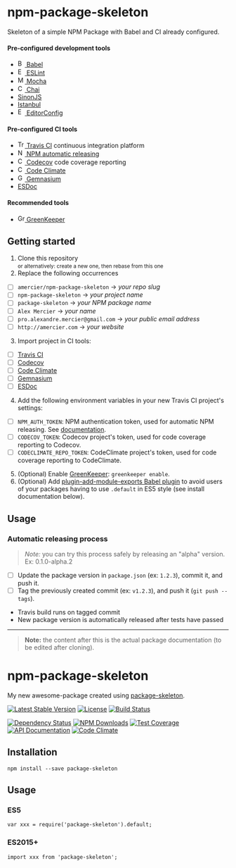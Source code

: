 npm-package-skeleton
====================

Skeleton of a simple NPM Package with Babel and CI already configured.

#### Pre-configured development tools

- [<img alt="Babel" src="https://babeljs.io/favicon.ico" height="16"> Babel](https://babeljs.io/)
- [<img alt="ESLint" src="http://eslint.org/img/favicon.512x512.png" height="16"> ESLint](http://eslint.org/)
- [<img alt="Mocha" src="https://mochajs.org/favicon.ico" height="16"> Mocha](https://mochajs.org/)
- [<img alt="Chai" src="http://chaijs.com/img/favicon.ico" height="16"> Chai](http://chaijs.com/)
- [SinonJS](http://sinonjs.org/)
- [Istanbul](https://github.com/gotwarlost/istanbul)
- [<img alt="EditorConfig" src="http://editorconfig.org/favicon.ico" height="16"> EditorConfig](http://editorconfig.org/)

#### Pre-configured CI tools

- [<img alt="Travis CI" src="https://cdn.travis-ci.org/images/favicon-662edf026745110e8203d8cf38d1d325.png" height="16"> Travis CI](https://travis-ci.org/) continuous integration platform
- [<img alt="NPM" src="https://www.npmjs.com/static/images/touch-icons/favicon.ico" height="16"> NPM automatic releasing](https://docs.travis-ci.com/user/deployment/npm)
- [<img alt="Codecov" src="https://d234q63orb21db.cloudfront.net/ad63907877249140772dff929ad1c340e424962a/media/images/favicon.png" height="16"> Codecov](https://codecov.io/) code coverage reporting
- [<img alt="Code Climate" src="https://codeclimate.com/favicon.png" height="16"> Code Climate](https://codeclimate.com/)
- [<img alt="Gemnasium" src="https://gemnasium.com/assets/favicon.png" height="16"> Gemnasium](https://gemnasium.com/)
- [ESDoc](https://esdoc.org/)

#### Recommended tools

- [<img alt="GreenKeeper" src="http://greenkeeper.io/favicon-16x16.png" height="16"> GreenKeeper](http://greenkeeper.io/)

## Getting started

1. Clone this repository  
   <small>or alternatively: create a new one, then rebase from this one</small>
2. Replace the following occurrences
  - [ ] `amercier/npm-package-skeleton` → *your repo slug*
  - [ ] `npm-package-skeleton` → *your project name*
  - [ ] `package-skeleton` → *your NPM package name*
  - [ ] `Alex Mercier` → *your name*
  - [ ] `pro.alexandre.mercier@gmail.com` → *your public email address*
  - [ ] `http://amercier.com` → *your website*
3. Import project in CI tools:
  - [ ] [Travis CI](https://travis-ci.org/)
  - [ ] [Codecov](https://codecov.io/)
  - [ ] [Code Climate](https://codeclimate.com/github/signup)
  - [ ] [Gemnasium](https://gemnasium.com/)
  - [ ] [ESDoc](https://doc.esdoc.org/-/generate.html)
4. Add the following environment variables in your new Travis CI project's settings:
  - [ ] `NPM_AUTH_TOKEN`: NPM authentication token, used for automatic NPM releasing. See [documentation](https://docs.travis-ci.com/user/deployment/npm).
  - [ ] `CODECOV_TOKEN`: Codecov project's token, used for code coverage reporting to Codecov.
  - [ ] `CODECLIMATE_REPO_TOKEN`: CodeClimate project's token, used for code coverage reporting to CodeClimate.
5. (Optional) Enable [GreenKeeper](http://greenkeeper.io/): `greenkeeper enable`.
6. (Optional) Add [plugin-add-module-exports Babel plugin](https://www.npmjs.com/package/babel-plugin-add-module-exports) to avoid users of your packages having to use `.default` in ES5 style (see install documentation below).

## Usage

### Automatic releasing process

> *Note:* you can try this process safely by releasing an "alpha" version. Ex: 0.1.0-alpha.2

- [ ] Update the package version in `package.json` (ex: `1.2.3`), commit it, and push it.
- [ ] Tag the previously created commit (ex: `v1.2.3`), and push it (`git push --tags`).
- Travis build runs on tagged commit
- New package version is automatically released after tests have passed

---

> **Note:** the content after this is the actual package documentation (to be edited after cloning).


npm-package-skeleton
====================

My new awesome-package created using [package-skeleton](https://www.npmjs.com/package-skeleton).

[![Latest Stable Version](https://img.shields.io/npm/v/package-skeleton.svg)](https://www.npmjs.com/package/package-skeleton)
[![License](https://img.shields.io/npm/l/package-skeleton.svg)](https://www.npmjs.com/package/package-skeleton)
[![Build Status](https://img.shields.io/travis/amercier/npm-package-skeleton/master.svg)](https://travis-ci.org/amercier/npm-package-skeleton)

[![Dependency Status](http://img.shields.io/gemnasium/amercier/npm-package-skeleton.svg)](https://gemnasium.com/amercier/npm-package-skeleton)
[![NPM Downloads](https://img.shields.io/npm/dm/package-skeleton.svg)](https://www.npmjs.com/package/package-skeleton)
[![Test Coverage](https://img.shields.io/codecov/c/github/amercier/npm-package-skeleton/master.svg)](https://codecov.io/github/amercier/npm-package-skeleton?branch=master)
[![API Documentation](https://doc.esdoc.org/github.com/amercier/npm-package-skeleton/badge.svg)](https://doc.esdoc.org/github.com/amercier/npm-package-skeleton/)
[![Code Climate](https://img.shields.io/codeclimate/github/amercier/npm-package-skeleton.svg)](https://codeclimate.com/github/amercier/npm-package-skeleton)


Installation
------------

    npm install --save package-skeleton

Usage
-----

### ES5

    var xxx = require('package-skeleton').default;

### ES2015+

    import xxx from 'package-skeleton';
